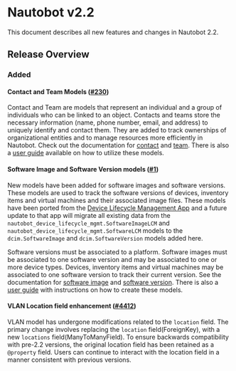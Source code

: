 <!-- markdownlint-disable MD024 -->

# Nautobot v2.2

This document describes all new features and changes in Nautobot 2.2.

## Release Overview

### Added

#### Contact and Team Models ([#230](https://github.com/nautobot/nautobot/issues/230))

Contact and Team are models that represent an individual and a group of individuals who can be linked to an object. Contacts and teams store the necessary information (name, phone number, email, and address) to uniquely identify and contact them. They are added to track ownerships of organizational entities and to manage resources more efficiently in Nautobot. Check out the documentation for [contact](../user-guide/core-data-model/extras/contact.md) and [team](../user-guide/core-data-model/extras/team.md). There is also a [user guide](../user-guide/feature-guides/contact-and-team.md) available on how to utilize these models.

#### Software Image and Software Version models ([#1](https://github.com/nautobot/nautobot/issues/1))

New models have been added for software images and software versions. These models are used to track the software versions of devices, inventory items and virtual machines and their associated image files. These models have been ported from the [Device Lifecycle Management App](https://github.com/nautobot/nautobot-app-device-lifecycle-mgmt/) and a future update to that app will migrate all existing data from the `nautobot_device_lifecycle_mgmt.SoftwareImageLCM` and `nautobot_device_lifecycle_mgmt.SoftwareLCM` models to the `dcim.SoftwareImage` and `dcim.SoftwareVersion` models added here.

Software versions must be associated to a platform. Software images must be associated to one software version and may be associated to one or more device types. Devices, inventory items and virtual machines may be associated to one software version to track their current version. See the documentation for [software image](../user-guide/core-data-model/dcim/softwareimage.md) and [software version](../user-guide/core-data-model/dcim/softwareversion.md). There is also a [user guide](../user-guide/feature-guides/software-images-and-versions.md) with instructions on how to create these models.

#### VLAN Location field enhancement ([#4412](https://github.com/nautobot/nautobot/issues/4412))

VLAN model has undergone modifications related to the `location` field. The primary change involves replacing the `location` field(ForeignKey), with a new `locations` field(ManyToManyField). To ensure backwards compatibility with pre-2.2 versions, the original location field has been retained as a `@property` field. Users can continue to interact with the location field in a manner consistent with previous versions.
